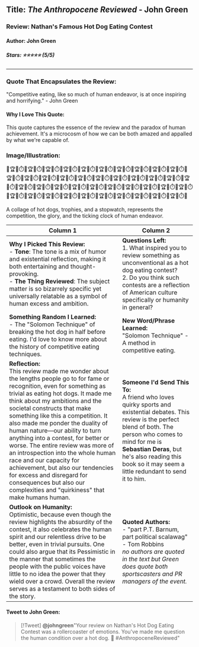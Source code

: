 ## Title: _The Anthropocene Reviewed_ - John Green
### Review: Nathan's Famous Hot Dog Eating Contest
#### Author: John Green
##### Stars: ⭐⭐⭐⭐⭐ (5/5)

---
### Quote That Encapsulates the Review:
"Competitive eating, like so much of human endeavor, is at once inspiring and horrifying." - John Green
#### Why I Love This Quote:
This quote captures the essence of the review and the paradox of human achievement. It's a microcosm of how we can be both amazed and appalled by what we're capable of. 
### Image/Illustration:
🌭🏆🌭⏱️🌭🏆🌭⏱️🌭🏆🌭⏱️🌭🏆🌭⏱️🌭🏆🌭⏱️🌭🏆🌭⏱️🌭🏆🌭⏱️🌭🏆🌭⏱️🌭🏆🌭⏱️🌭🏆🌭⏱️🌭🏆🌭⏱️🌭🏆🌭⏱️🌭🏆🌭⏱️🌭🏆🌭⏱️🌭🏆🌭⏱️🌭🏆🌭⏱️🌭🏆🌭⏱️🌭🏆🌭⏱️🌭🏆🌭⏱️🌭🏆🌭⏱️🌭🏆🌭⏱️🌭🏆🌭⏱️🌭🏆🌭⏱️🌭🏆🌭⏱️🌭🏆🌭⏱️🌭🏆🌭⏱️🌭🏆🌭⏱️🌭🏆🌭⏱️🌭🏆🌭⏱️🌭🏆🌭⏱️🌭🏆🌭⏱️🌭🏆🌭⏱️🌭🏆🌭⏱️🌭🏆🌭⏱️🌭🏆🌭⏱️🌭🏆🌭⏱️🌭🏆🌭⏱️🌭🏆🌭⏱️🌭🏆🌭⏱️🌭🏆🌭⏱️🌭🏆🌭⏱️🌭

A collage of hot dogs, trophies, and a stopwatch, represents the competition, the glory, and the ticking clock of human endeavor.

| Column 1                                                                                                                                                                                                                                                                                                                                                                                                                                                                                                                                                                                                                                    | Column 2                                                                                                                                                                                                                                                                                 |
| ------------------------------------------------------------------------------------------------------------------------------------------------------------------------------------------------------------------------------------------------------------------------------------------------------------------------------------------------------------------------------------------------------------------------------------------------------------------------------------------------------------------------------------------------------------------------------------------------------------------------------------------- | ---------------------------------------------------------------------------------------------------------------------------------------------------------------------------------------------------------------------------------------------------------------------------------------- |
| __Why I Picked This Review:__ <br> - **Tone**: The tone is a mix of humor and existential reflection, making it both entertaining and thought-provoking. <br> - **The Thing Reviewed**: The subject matter is so bizarrely specific yet universally relatable as a symbol of human excess and ambition.                                                                                                                                                                                                                                                                                                                                     | __Questions Left:__ <br> 1. What inspired you to review something as unconventional as a hot dog eating contest? <br> 2. Do you think such contests are a reflection of American culture specifically or humanity in general?                                                            |
| __Something Random I Learned:__ <br> - The "Solomon Technique" of breaking the hot dog in half before eating. I'd love to know more about the history of competitive eating techniques.                                                                                                                                                                                                                                                                                                                                                                                                                                                     | __New Word/Phrase Learned:__ <br>  "Solomon Technique" - A method in competitive eating.                                                                                                                                                                                                 | 
| __Reflection:__ <br> This review made me wonder about the lengths people go to for fame or recognition, even for something as trivial as eating hot dogs. It made me think about my ambitions and the societal constructs that make something like this a competition. It also made me ponder the duality of human nature—our ability to turn anything into a contest, for better or worse. The entire review was more of an introspection into the whole human race and our capacity for achievement, but also our tendencies for excess and disregard for consequences but also our complexities and "quirkiness" that make humans human. | __Someone I'd Send This To:__ <br>  A friend who loves quirky sports and existential debates. This review is the perfect blend of both. The person who comes to mind for me is __Sebastian Deras__, but he's also reading this book so it may seem a little redundant to send it to him. |
| __Outlook on Humanity:__ <br> Optimistic, because even though the review highlights the absurdity of the contest, it also celebrates the human spirit and our relentless drive to be better, even in trivial pursuits. One could also argue that its Pessimistic in the manner that sometimes the people with the public voices have little to no idea the power that they wield over a crowd. Overall the review serves as a testament to both sides of the story.                                                                                                                                                                         | __Quoted Authors:__ <br> - "part P.T. Barnum, part political scalawag" - Tom Robbins <br> _no authors are quoted in the text but Green does quote both sportscasters and PR managers of the event._                                                                                      |
#### Tweet to John Green:
> [!Tweet] 
> __@johngreen__"Your review on Nathan's Hot Dog Eating Contest was a rollercoaster of emotions. You've made me question the human condition over a hot dog. 🌭 #AnthropoceneReviewed"
